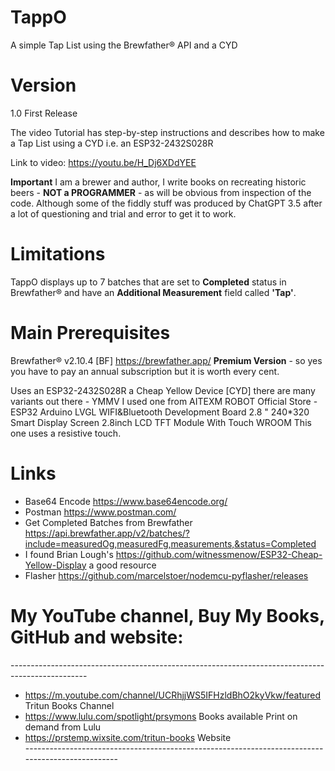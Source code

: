 # TappO
A simple Tap List using the Brewfather® API and a CYD

# Version 
1.0 First Release

The video Tutorial has step-by-step instructions and describes how to make a Tap List using a CYD i.e. an ESP32-2432S028R

Link to video: https://youtu.be/H_Dj6XDdYEE

**Important** I am a brewer and author, I write books on recreating historic beers - **NOT a PROGRAMMER** - as will be obvious from inspection of the code. Although some of the fiddly stuff was produced by ChatGPT 3.5 after a lot of questioning and trial and error to get it to work.

# Limitations
TappO displays up to 7 batches that are set to **Completed** status in Brewfather® and have an **Additional Measurement** field called **'Tap'**.

# Main Prerequisites
Brewfather® v2.10.4 [BF] https://brewfather.app/ **Premium Version** - so yes you have to pay an annual subscription but it is worth every cent.

Uses an ESP32-2432S028R a Cheap Yellow Device [CYD] there are many variants out there - YMMV
I used one from AITEXM ROBOT Official Store - ESP32 Arduino LVGL WIFI&Bluetooth Development Board 2.8 " 240*320 Smart Display Screen 2.8inch LCD TFT Module With Touch WROOM   This one uses a resistive touch.

# Links
- Base64 Encode  https://www.base64encode.org/ 
- Postman   https://www.postman.com/
- Get Completed Batches from Brewfather https://api.brewfather.app/v2/batches/?include=measuredOg,measuredFg,measurements,&status=Completed
- I found Brian Lough's https://github.com/witnessmenow/ESP32-Cheap-Yellow-Display a good resource
- Flasher https://github.com/marcelstoer/nodemcu-pyflasher/releases
  
# My YouTube channel, Buy My Books, GitHub and website:  
\-------------------------------------------------------------------------------------------------  
- https://m.youtube.com/channel/UCRhjjWS5IFHzldBhO2kyVkw/featured    Tritun Books Channel
- https://www.lulu.com/spotlight/prsymons  Books available Print on demand from Lulu
- https://prstemp.wixsite.com/tritun-books   Website  
\-------------------------------------------------------------------------------------------------
